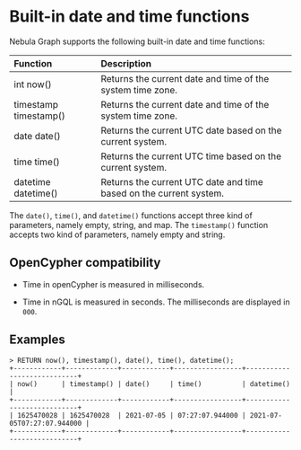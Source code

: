 # Built-in date and time functions

Nebula Graph supports the following built-in date and time functions:

| Function              | Description                                                        |
|:--|:--
| int now()             | Returns the current date and time of the system time zone.         |
| timestamp timestamp() | Returns the current date and time of the system time zone.         |
| date date()           | Returns the current UTC date based on the current system.          |
| time time()           | Returns the current UTC time based on the current system.          |
| datetime datetime()   | Returns the current UTC date and time based on the current system. |

The `date()`, `time()`, and `datetime()` functions accept three kind of parameters, namely empty, string, and map. The `timestamp()` function accepts two kind of parameters, namely empty and string.

## OpenCypher compatibility

* Time in openCypher is measured in milliseconds.

* Time in nGQL is measured in seconds. The milliseconds are displayed in `000`.

## Examples

```ngql
> RETURN now(), timestamp(), date(), time(), datetime();
+------------+-------------+------------+-----------------+----------------------------+
| now()      | timestamp() | date()     | time()          | datetime()                 |
+------------+-------------+------------+-----------------+----------------------------+
| 1625470028 | 1625470028  | 2021-07-05 | 07:27:07.944000 | 2021-07-05T07:27:07.944000 |
+------------+-------------+------------+-----------------+----------------------------+
```
